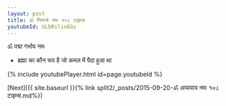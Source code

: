 ```yaml
---
layout: post
title: ॐ नियन्त्रे नमः १०८ टाइम्स
youtubeId: ULbRilinEGs
---
```

 
 
 ॐ पद्मा गर्भाय नमः  
 
 -  ब्रह्मा का कौन रूप है जो कमल में पैदा हुआ था 
 
  
 
  
 
 
 
 
 
 


{% include youtubePlayer.html id=page.youtubeId %}
 
[Next]({{ site.baseurl }}{% link  split2/_posts/2015-09-20-ॐ अव्ययाय नमः १०८ टाइम्स.md%})
 
